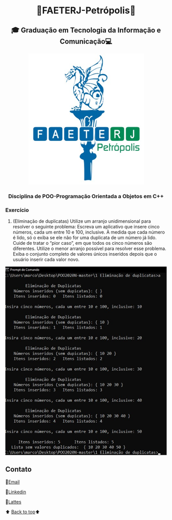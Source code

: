 <h1 align="center"><a name="back-to-top"></a> 🐲FAETERJ-Petrópolis🐲</h1> 

<h2   align="center">🎓
    Graduação em Tecnologia da Informação e Comunicação💻</h2>
 <p align="center">
    <a href="https://github.com/marcosbarker/Exerc.-de-Prog.-Arranjo2">
        <img src="https://github.com/marcosbarker/Exerc.-de-Prog.-Arranjo2/blob/main/img/faeterj-logo.jpg" alt="faeterj-logo">
    </a>
    </p>
<h3 align="center">
    Disciplina de POO-Programação Orientada a Objetos em C++</h3>

### Exercício



1. (Eliminação de duplicatas) Utilize um arranjo unidimensional para resolver o seguinte problema: Escreva um aplicativo que insere cinco números, cada um entre 10 e 100, inclusive.
À medida que cada número é lido, só o exiba se ele não for uma duplicata de um número já lido. Cuide de tratar o “pior caso”, em que todos os cinco números são diferentes. Utilize o menor arranjo possível para resolver esse problema. Exiba o conjunto completo de valores únicos inseridos depois que o usuário inserir cada valor novo.

<p align="center">
    <a href="">
        <img src="https://github.com/marcosbarker/Exerc.-de-Prog.-Arranjo2/blob/main/img/img-1.jpg" alt="img-terminal">
    </a>
    </p>


## Contato

:e-mail:[Email](pgomes@faeterj-petropolis.edu.br)

:link:[Linkedin](https://www.linkedin.com/in/marcos-paulo-marques-corr%C3%AAa-gomes-2794271b0/)

:link:[Lattes](https://wwws.cnpq.br/cvlattesweb/PKG_MENU.menu?f_cod=A4769AB5DE3FCB49D83423E88118FAB5#)



⬆️ [Back to top](#back-to-top)⬆️ 















